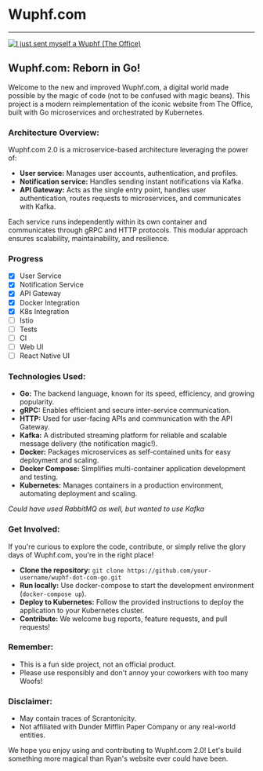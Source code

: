 # Wuphf.com
--------------

[![I just sent myself a Wuphf (The Office)](https://img.youtube.com/vi/8wfG8ngFvPk/0.jpg)](https://www.youtube.com/watch?v=8wfG8ngFvPk)


## Wuphf.com: Reborn in Go!

Welcome to the new and improved Wuphf.com, a digital world made possible by the magic of code (not to be confused with magic beans). This project is a modern reimplementation of the iconic website from The Office, built with Go microservices and orchestrated by Kubernetes.

### Architecture Overview:

Wuphf.com 2.0 is a microservice-based architecture leveraging the power of:

- **User service:** Manages user accounts, authentication, and profiles.
- **Notification service:** Handles sending instant notifications via Kafka.
- **API Gateway:** Acts as the single entry point, handles user authentication, routes requests to microservices, and communicates with Kafka.

Each service runs independently within its own container and communicates through gRPC and HTTP protocols. This modular approach ensures scalability, maintainability, and resilience.

### Progress
- [X] User Service
- [X] Notification Service
- [X] API Gateway
- [X] Docker Integration
- [X] K8s Integration
- [ ] Istio
- [ ] Tests
- [ ] CI
- [ ] Web UI
- [ ] React Native UI

### Technologies Used:

- **Go:** The backend language, known for its speed, efficiency, and growing popularity.
- **gRPC:** Enables efficient and secure inter-service communication.
- **HTTP:** Used for user-facing APIs and communication with the API Gateway.
- **Kafka:** A distributed streaming platform for reliable and scalable message delivery (the notification magic!).
- **Docker:** Packages microservices as self-contained units for easy deployment and scaling.
- **Docker Compose:** Simplifies multi-container application development and testing.
- **Kubernetes:** Manages containers in a production environment, automating deployment and scaling.

*Could have used RabbitMQ as well, but wanted to use Kafka*

### Get Involved:

If you're curious to explore the code, contribute, or simply relive the glory days of Wuphf.com, you're in the right place!

- **Clone the repository:** `git clone https://github.com/your-username/wuphf-dot-com-go.git`
- **Run locally:** Use docker-compose to start the development environment (`docker-compose up`).
- **Deploy to Kubernetes:** Follow the provided instructions to deploy the application to your Kubernetes cluster.
- **Contribute:** We welcome bug reports, feature requests, and pull requests!

### Remember:

- This is a fun side project, not an official product.
- Please use responsibly and don't annoy your coworkers with too many Woofs!

### Disclaimer:

- May contain traces of Scrantonicity.
- Not affiliated with Dunder Mifflin Paper Company or any real-world entities.

We hope you enjoy using and contributing to Wuphf.com 2.0! Let's build something more magical than Ryan's website ever could have been.
